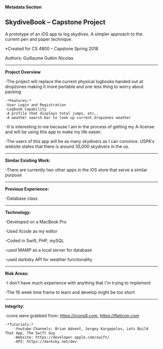 **Metadata Section**

## SkydiveBook – Capstone Project
A prototype of an iOS app to log skydives. A simpler approach to the current pen and paper technique.

*Created for CS 4800 – Capstone Spring 2018

*Authors:* Guillaume Gutkin Nicolas

---

**Project Overview**  

-The project will replace the current physical logbooks handed out at dropzones making it more portable and one less thing to worry about packing

    -*Features:*
	-User Login and Registration
	-Logbook Capability
	-A profile that displays total jumps, etc..
	-A weather search bar to look up current dropzones weather
    
-It is interesting to me because I am in the process of getting my A-license and will be using this app to make my life easier.
        
-The users of this app will be as many skydivers as I can convince. USPA's website states that there is around 35,000 skydivers in the us.

---

**Similar Existing Work:**

-There are currently two other apps in the iOS store that serve a similar purpose

---

**Previous Experience:**

-Database class

---

**Technology:**

-Developed on a MacBook Pro

-Used Xcode as my editor

-Coded in Swift, PHP, mySQL

-used MAMP as a local server for database

-used darksky API for weather functionality

---

**Risk Areas:**

-I don't have much experience with anything that I'm trying to implement

-The 16 week time frame to learn and develop might be too short

---

**Integrity:**

-icons were grabbed from: https://icons8.com, https://flaticon.com

    -*Tutorials:*
        -Youtube Channels: Brian Advent, Sergey Kargopolov, Lets Build That App, The Swift Guy
        -Website: https://developer.apple.com/swift/
        -API: https://darksky.net/dev
        

    


			 
